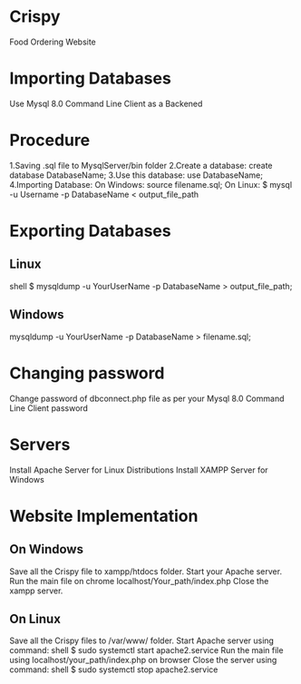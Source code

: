 # Crispy
Food Ordering Website

# Importing Databases

Use Mysql 8.0 Command Line Client as a Backened

# Procedure
1.Saving .sql file to MysqlServer/bin folder
2.Create a database:
       create database DatabaseName;
3.Use this database:
       use DatabaseName;
4.Importing Database:
       On Windows: source filename.sql;
       On Linux:   $ mysql -u Username -p DatabaseName < output_file_path
 
# Exporting Databases

## Linux
  shell
  $ mysqldump -u YourUserName -p DatabaseName > output_file_path;
  
## Windows
  mysqldump -u YourUserName -p DatabaseName > filename.sql;

# Changing password
Change password of dbconnect.php file as per your Mysql 8.0 Command Line Client password

# Servers

Install Apache Server for Linux Distributions
Install XAMPP Server for Windows

# Website Implementation

## On Windows
Save all the Crispy file to xampp/htdocs folder. Start your Apache server.
Run the main file on chrome
   localhost/Your_path/index.php
Close the xampp server.
   
## On Linux
Save all the Crispy files to /var/www/ folder.
Start Apache server using command:
     shell
     $ sudo systemctl start apache2.service
Run the main file using localhost/your_path/index.php on browser
Close the server using command:
    shell
    $ sudo systemctl stop apache2.service
   
   
